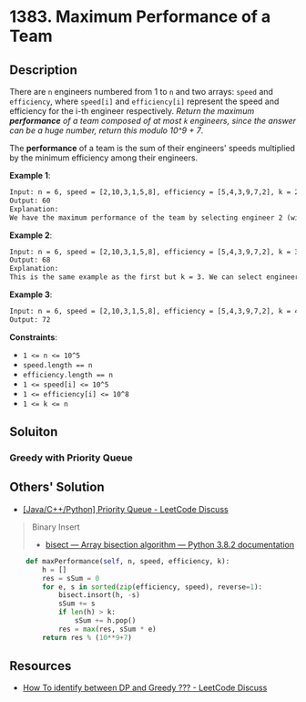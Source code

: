 # 1383. Maximum Performance of a Team

## Description

There are `n` engineers numbered from 1 to `n` and two arrays: `speed` and `efficiency`, where `speed[i]` and `efficiency[i]` represent the speed and efficiency for the i-th engineer respectively. *Return the maximum **performance** of a team composed of at most `k` engineers, since the answer can be a huge number, return this modulo 10^9 + 7*.

The **performance** of a team is the sum of their engineers' speeds multiplied by the minimum efficiency among their engineers.

**Example 1**:

```txt
Input: n = 6, speed = [2,10,3,1,5,8], efficiency = [5,4,3,9,7,2], k = 2
Output: 60
Explanation: 
We have the maximum performance of the team by selecting engineer 2 (with speed=10 and efficiency=4) and engineer 5 (with speed=5 and efficiency=7). That is, performance = (10 + 5) * min(4, 7) = 60.
```

**Example 2**:

```txt
Input: n = 6, speed = [2,10,3,1,5,8], efficiency = [5,4,3,9,7,2], k = 3
Output: 68
Explanation:
This is the same example as the first but k = 3. We can select engineer 1, engineer 2 and engineer 5 to get the maximum performance of the team. That is, performance = (2 + 10 + 5) * min(5, 4, 7) = 68.
```

**Example 3**:

```txt
Input: n = 6, speed = [2,10,3,1,5,8], efficiency = [5,4,3,9,7,2], k = 4
Output: 72
```

**Constraints**:

* `1 <= n <= 10^5`
* `speed.length == n`
* `efficiency.length == n`
* `1 <= speed[i] <= 10^5`
* `1 <= efficiency[i] <= 10^8`
* `1 <= k <= n`

## Soluiton

### Greedy with Priority Queue

## Others' Solution

* [[Java/C++/Python] Priority Queue - LeetCode Discuss](https://leetcode.com/problems/maximum-performance-of-a-team/discuss/539687/JavaC%2B%2BPython-Priority-Queue)

> Binary Insert
>
> * [bisect — Array bisection algorithm — Python 3.8.2 documentation](https://docs.python.org/3.8/library/bisect.html)

```py
    def maxPerformance(self, n, speed, efficiency, k):
        h = []
        res = sSum = 0
        for e, s in sorted(zip(efficiency, speed), reverse=1):
            bisect.insort(h, -s)
            sSum += s
            if len(h) > k:
                sSum += h.pop()
            res = max(res, sSum * e)
        return res % (10**9+7)
```

## Resources

* [How To identify between DP and Greedy ??? - LeetCode Discuss](https://leetcode.com/problems/maximum-performance-of-a-team/discuss/539815/How-To-identify-between-DP-and-Greedy)
